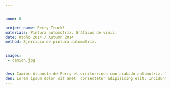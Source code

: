 ```yaml
---


pnum: 8

project_name: Perry Truck!
materials: Pintura automotríz. Gráficos de vinil.
date: Otoño 2014 / Autumn 2014
method: Ejercicio de pintura automotríz.


images:
 - camion.jpg


des: Camión Alcancía de Perry el ornitorrinco con acabado automotríz. Y gráficos de vinil.
den: Lorem ipsum dolor sit amet, consectetur adipisicing elit. Incidunt, iusto molestiae possimus sint dignissimos! Laudantium, dolore, vel, sint, labore optio perferendis illo dolorum similique soluta eum cupiditate assumenda consequatur maiores.
---
```

